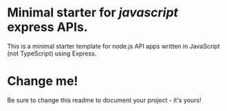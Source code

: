 # Minimal starter for _javascript_ express APIs.

This is a minimal starter template for node.js API apps written in JavaScript (not TypeScript) using Express.

# Change me!

Be sure to change this readme to document your project - it's yours!
